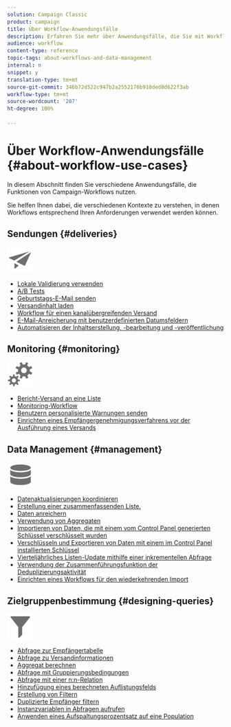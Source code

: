 ```yaml
---
solution: Campaign Classic
product: campaign
title: Über Workflow-Anwendungsfälle
description: Erfahren Sie mehr über Anwendungsfälle, die Sie mit Workflows in Campaign Classic ausführen können.
audience: workflow
content-type: reference
topic-tags: about-workflows-and-data-management
internal: n
snippet: y
translation-type: tm+mt
source-git-commit: 346b72d522c947b2a2552176b910ded8d622f3ab
workflow-type: tm+mt
source-wordcount: '207'
ht-degree: 100%

---
```



# Über Workflow-Anwendungsfälle {#about-workflow-use-cases}

In diesem Abschnitt finden Sie verschiedene Anwendungsfälle, die Funktionen von Campaign-Workflows nutzen.

Sie helfen Ihnen dabei, die verschiedenen Kontexte zu verstehen, in denen Workflows entsprechend Ihren Anforderungen verwendet werden können.

## Sendungen {#deliveries}

<img src="assets/do-not-localize/icon_send.svg" width="60px">

* [Lokale Validierung verwenden](../../workflow/using/using-the-local-approval-activity.md)
* [A/B Tests](../../delivery/using/a-b-testing-use-case.md)
* [Geburtstags-E-Mail senden](../../workflow/using/sending-a-birthday-email.md)
* [Versandinhalt laden](../../workflow/using/loading-delivery-content.md)
* [Workflow für einen kanalübergreifenden Versand](../../workflow/using/cross-channel-delivery-workflow.md)
* [E-Mail-Anreicherung mit benutzerdefinierten Datumsfeldern](../../workflow/using/email-enrichment-with-custom-date-fields.md)
* [Automatisieren der Inhaltserstellung, -bearbeitung und -veröffentlichung](../../delivery/using/automating-via-workflows.md#examples)

## Monitoring       {#monitoring}

<img src="assets/do-not-localize/icon_monitoring.svg" width="60px">

* [Bericht-Versand an eine Liste](../../workflow/using/sending-a-report-to-a-list.md)
* [Monitoring-Workflow](../../workflow/using/supervising-workflows.md)
* [Benutzern personalisierte Warnungen senden](../../workflow/using/sending-personalized-alerts-to-operators.md)
* [Einrichten eines Empfängergenehmigungsverfahrens vor der Ausführung eines Versands](../../workflow/using/using-the-local-approval-activity.md)

## Data Management {#management}

<img src="assets/do-not-localize/icon_manage.svg" width="60px">

* [Datenaktualisierungen koordinieren](../../workflow/using/coordinating-data-updates.md)
* [Erstellung einer zusammenfassenden Liste.](../../workflow/using/creating-a-summary-list.md)
* [Daten anreichern](../../workflow/using/enriching-data.md)
* [Verwendung von Aggregaten](../../workflow/using/using-aggregates.md)
* [Importieren von Daten, die mit einem vom Control Panel generierten Schlüssel verschlüsselt wurden](../../platform/using/unzip-decrypt.md)
* [Verschlüsseln und Exportieren von Daten mit einem im Control Panel installierten Schlüssel](../../workflow/using/how-to-use-workflow-data.md#use-case-gpg-encrypt)
* [Vierteljährliches Listen-Update mithilfe einer inkrementellen Abfrage](../../workflow/using/quarterly-list-update.md)
* [Verwendung der Zusammenführungsfunktion der Deduplizierungsaktivität](../../workflow/using/deduplication-merge.md)
* [Einrichten eines Workflows für den wiederkehrenden Import](../../workflow/using/recurring-import-workflow.md)

## Zielgruppenbestimmung {#designing-queries}

<img src="assets/do-not-localize/icon_filter.svg" width="60px">

* [Abfrage zur Empfängertabelle](../../workflow/using/querying-recipient-table.md)
* [Abfrage zu Versandinformationen](../../workflow/using/querying-delivery-information.md)
* [Aggregat berechnen](../../workflow/using/performing-aggregate-computing.md)
* [Abfrage mit Gruppierungsbedingungen](../../workflow/using/querying-using-grouping-management.md)
* [Abfrage mit einer n:n-Relation](../../workflow/using/querying-using-many-to-many-relationship.md)
* [Hinzufügung eines berechneten Auflistungsfelds](../../workflow/using/adding-enumeration-type-calculated-field.md)
* [Erstellung von Filtern](../../workflow/using/creating-a-filter.md)
* [Duplizierte Empfänger filtern](../../workflow/using/filtering-duplicated-recipients.md)
* [Instanzvariablen in Abfragen aufrufen](../../workflow/using/javascript-scripts-and-templates.md#calling-an-instance-variable-in-a-query)
* [Anwenden eines Aufspaltungsprozentsatz auf eine Population](../../workflow/using/javascript-scripts-and-templates.md#example)
